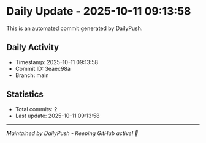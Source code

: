 # Daily Update - 2025-10-11 09:13:58

This is an automated commit generated by DailyPush.

## Daily Activity
- Timestamp: 2025-10-11 09:13:58
- Commit ID: 3eaec98a
- Branch: main

## Statistics
- Total commits: 2
- Last update: 2025-10-11 09:13:58

---
*Maintained by DailyPush - Keeping GitHub active! 🚀*
